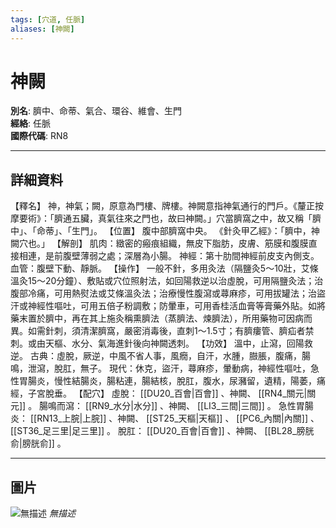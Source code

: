 ```yaml
---
tags: [穴道, 任脈]
aliases: [神闕]
---
```


# 神闕

**別名**: 臍中、命蒂、氣合、環谷、維會、生門  
**經絡**: 任脈  
**國際代碼**: RN8  

---

## 詳細資料
【釋名】
神，神氣；闕，原意為門樓、牌樓。神闕意指神氣通行的門戶。《釐正按摩要術》：「臍通五臟，真氣往來之門也，故曰神闕。」穴當臍窩之中，故又稱「臍中」、「命蒂」、「生門」。
【位置】
腹中部臍窩中央。
《針灸甲乙經》：「臍中，神闕穴也。」
【解剖】
肌肉：緻密的瘢痕組織，無皮下脂肪，皮膚、筋膜和腹膜直接相連，是前腹壁薄弱之處；深層為小腸。
神經：第十肋間神經前皮支內側支。
血管：腹壁下動、靜脈。
【操作】
一般不針，多用灸法（隔鹽灸5～10壯，艾條溫灸15～20分鐘）、敷貼或穴位照射法，如回陽救逆以治虛脫，可用隔鹽灸法；治腹部冷痛，可用熱熨法或艾條溫灸法；治療慢性腹瀉或蕁麻疹，可用拔罐法；治盜汗或神經性嘔吐，可用五倍子粉調敷；防暈車，可用香桂活血膏等膏藥外貼。如將藥末置於臍中，再在其上施灸稱熏臍法（蒸臍法、煉臍法），所用藥物可因病而異。如需針刺，須清潔臍窩，嚴密消毒後，直刺1～1.5寸；有臍瘻管、臍疝者禁刺。或由天樞、水分、氣海進針後向神闕透刺。
【功效】
溫中，止瀉，回陽救逆。
古典：虛脫，厥逆，中風不省人事，風癇，自汗，水腫，臌脹，腹痛，腸鳴，泄瀉，脫肛，無子。
現代：休克，盜汗，蕁麻疹，暈動病，神經性嘔吐，急性胃腸炎，慢性結腸炎，腸粘連，腸結核，脫肛，腹水，尿瀦留，遺精，陽萎，痛經，子宮脫垂。
【配穴】
虛脫： [[DU20_百會|百會]] 、神闕、 [[RN4_關元|關元]] 。
腸鳴而瀉： [[RN9_水分|水分]] 、神闕、 [[LI3_三間|三間]] 。
急性胃腸炎： [[RN13_上脘|上脘]] 、神闕、 [[ST25_天樞|天樞]] 、 [[PC6_內關|內關]] 、 [[ST36_足三里|足三里]] 。
脫肛： [[DU20_百會|百會]] 、神闕、 [[BL28_膀胱俞|膀胱俞]] 。

---

## 圖片
![無描述](https://yibian.hopto.org/pic/shu16/386.gif)
_無描述_

